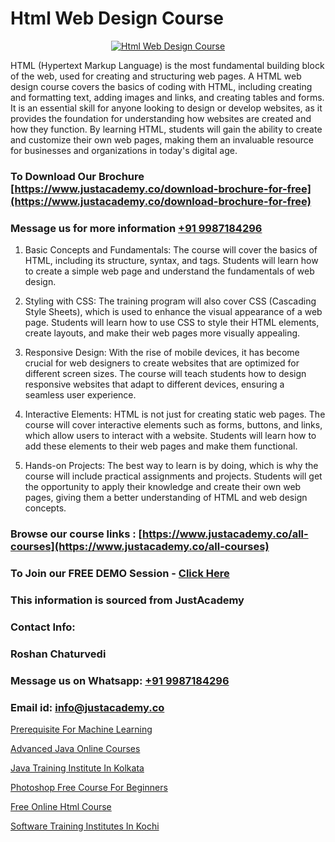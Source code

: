 # Html Web Design Course

<p align="center">
  <a href="https://justacademy.co/course-detail/html-training">
    <img src="https://justacademy.co/storage2/course_image/1676636567_course_image.webp" alt="Html Web Design Course">
  </a>
</p>


HTML (Hypertext Markup Language) is the most fundamental building block of the web, used for creating and structuring web pages. A HTML web design course covers the basics of coding with HTML, including creating and formatting text, adding images and links, and creating tables and forms. It is an essential skill for anyone looking to design or develop websites, as it provides the foundation for understanding how websites are created and how they function. By learning HTML, students will gain the ability to create and customize their own web pages, making them an invaluable resource for businesses and organizations in today's digital age.
### To Download Our Brochure [https://www.justacademy.co/download-brochure-for-free](https://www.justacademy.co/download-brochure-for-free)
### Message us for more information [+91 9987184296](https://api.whatsapp.com/send?phone=919987184296)
1) Basic Concepts and Fundamentals: The course will cover the basics of HTML, including its structure, syntax, and tags. Students will learn how to create a simple web page and understand the fundamentals of web design.

2) Styling with CSS: The training program will also cover CSS (Cascading Style Sheets), which is used to enhance the visual appearance of a web page. Students will learn how to use CSS to style their HTML elements, create layouts, and make their web pages more visually appealing.

3) Responsive Design: With the rise of mobile devices, it has become crucial for web designers to create websites that are optimized for different screen sizes. The course will teach students how to design responsive websites that adapt to different devices, ensuring a seamless user experience.

4) Interactive Elements: HTML is not just for creating static web pages. The course will cover interactive elements such as forms, buttons, and links, which allow users to interact with a website. Students will learn how to add these elements to their web pages and make them functional.

5) Hands-on Projects: The best way to learn is by doing, which is why the course will include practical assignments and projects. Students will get the opportunity to apply their knowledge and create their own web pages, giving them a better understanding of HTML and web design concepts.

### Browse our course links : [https://www.justacademy.co/all-courses](https://www.justacademy.co/all-courses) 
### To Join our FREE DEMO Session - [Click Here](https://www.justacademy.co/register-for-course-demo)


### This information is sourced from JustAcademy
### Contact Info:
### Roshan Chaturvedi
### Message us on Whatsapp: [+91 9987184296](https://api.whatsapp.com/send?phone=919987184296)
### Email id: [info@justacademy.co](mailto:info@justacademy.co)
                
[Prerequisite For Machine Learning](https://www.linkedin.com/pulse/prerequisite-machine-learning-justacademyderby-6rmte?trackingId=h32RIVktanFMjE9PHYp2XQ%3D%3D&lipi=urn%3Ali%3Apage%3Ad_flagship3_company_admin%3BPi8IvO9YQ5y8xQZ23yq6yg%3D%3D)

[Advanced Java Online Courses](https://www.linkedin.com/pulse/advanced-java-online-courses-justacademy-kolkata-5puae?trackingId=ZcDFIOf%2Blrned6V7vVmDrA%3D%3D&lipi=urn%3Ali%3Apage%3Ad_flagship3_company_admin%3B57ggr4WVTUuBeEA%2FxPy55A%3D%3D)

[Java Training Institute In Kolkata](https://medium.com/@AkashSingh2052/java-training-institute-in-kolkata-b4da567ba076)

[Photoshop Free Course For Beginners](https://medium.com/@justacademytraining/photoshop-free-course-for-beginners-ef1480a8302a)

[Free Online Html Course](https://justacademyin.github.io/Articles/Free-Online-Html-Course)

[Software Training Institutes In Kochi](https://justacademyin.github.io/justacademy/software-training-institutes-in-kochi)

